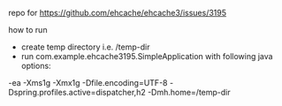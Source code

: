 repo for https://github.com/ehcache/ehcache3/issues/3195

how to run

- create temp directory i.e. /temp-dir
- run com.example.ehcache3195.SimpleApplication with following java options:


-ea -Xms1g -Xmx1g -Dfile.encoding=UTF-8 -Dspring.profiles.active=dispatcher,h2 -Dmh.home=/temp-dir 
